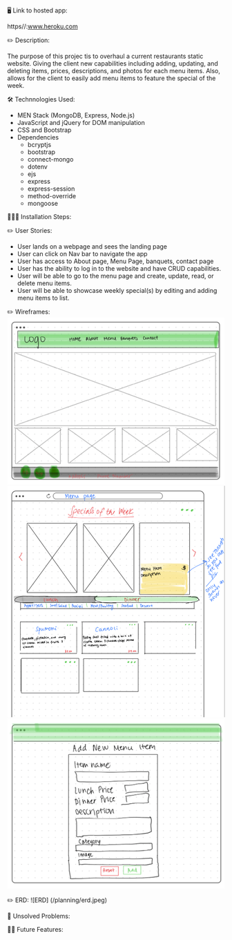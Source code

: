 🖥 Link to hosted app: 

  https//:www.heroku.com

✏️ Description:

  The purpose of this projec tis to overhaul a current restaurants static website. Giving the client new capabilities including adding, updating, and deleting items, prices, descriptions, and photos for each menu items. Also, allows for the client to easily add menu items to feature the special of the week.

🛠 Technnologies Used:

  - MEN Stack (MongoDB, Express, Node.js)
  - JavaScript and jQuery for DOM manipulation
  - CSS and Bootstrap
  - Dependencies
    - bcryptjs
    - bootstrap
    - connect-mongo
    - dotenv
    - ejs
    - express
    - express-session
    - method-override
    - mongoose


👨🏽‍💻 Installation Steps:

✏️ User Stories:

- User lands on a webpage and sees the landing page
- User can click on Nav bar to navigate the app
- User has access to About page, Menu Page, banquets, contact page
- User has the ability to log in to the website and have CRUD capabilities.
- User will be able to go to the menu page and create, update, read, or delete menu items.
- User will be able to showcase weekly special(s) by editing and adding menu items to list.

✏️ Wireframes:
![Wireframe - Landing Page](/planning/landingPage.png)
![Wireframe - Menu Show Page](/planning/menuShowPage.png)
![Wireframe - Menu Create Page](/planning/createItem.png)

✏️ ERD:
![ERD] (/planning/erd.jpeg)

🚧 Unsolved Problems:

🤞🏼 Future Features:
